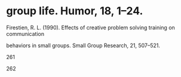 # group life. Humor, 18, 1–24.

Firestien, R. L. (1990). Effects of creative problem solving training on communication

behaviors in small groups. Small Group Research, 21, 507–521.

261

262